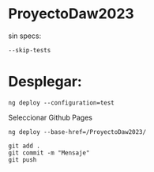 # ProyectoDaw2023

sin specs:
```
--skip-tests
```

# Desplegar:

```
ng deploy --configuration=test
```
Seleccionar Github Pages

```
ng deploy --base-href=/ProyectoDaw2023/
```

```
git add .
git commit -m "Mensaje"
git push
```
